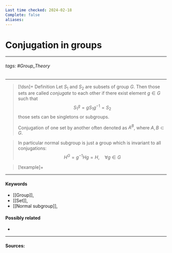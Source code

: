 ```yaml
---
Last time checked: 2024-02-18
Complete: false
aliases:
---
```

# Conjugation in groups
***
###### tags: #Group_Theory 
***
>[!dsn]+ Definition 
>Let $S_{1}$ and $S_{2}$ are subsets of group $G$. Then those sets are called *conjugate* to each other if there exist element $g\in G$ such that 
>$$S_{1}^{g}=gS_{1}g^{-1}=S_{2}$$
>those sets can be singletons or subgroups.
>
>Conjugation of one set by another often denoted as $A^{B}$, where $A,B\subset G$.

>In particular normal subgroup is just a group which is invariant to all conjugations:
>$$H^{G}=g^{-1}Hg=H,\quad\forall g\in G$$

>[!example]+ 
>
***
#### Keywords
- [[Group]],
- [[Set]],
- [[Normal subgroup]],
#### Possibly related
- 
***
#### Sources: